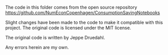 The code in this folder comes from the open source repository
https://github.com/NumEconCopenhagen/ConsumptionSavingNotebooks

Slight changes have been made to the code to make it compatible
with this project. The original code is licensed under the MIT license.

The original code is written by Jeppe Druedahl.

Any errors herein are my own.
